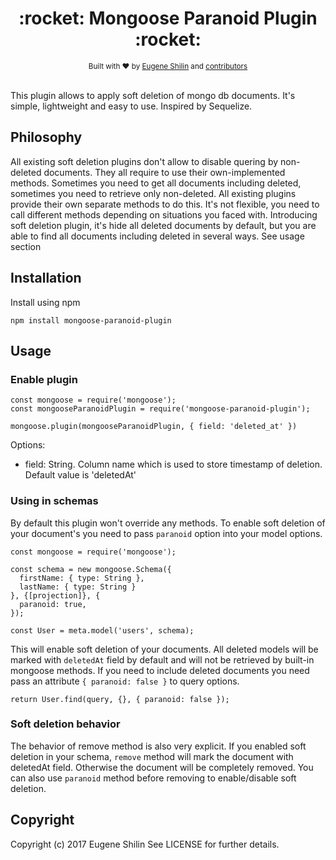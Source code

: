 <h1 align="center">:rocket: Mongoose Paranoid Plugin :rocket:</h1>

<div align="center">
  <sub>Built with ❤︎ by
  <a href="https://github.com/euqen">Eugene Shilin</a> and
  <a href="https://github.com/euqen/mongoose-paranoid-plugin/graphs/contributors">
    contributors
  </a>
</div>
<br />

This plugin allows to apply soft deletion of mongo db documents. It's simple, lightweight and easy to use. Inspired by Sequelize.

## Philosophy

All existing soft deletion plugins don't allow to disable quering by non-deleted documents. They all require to use their own-implemented methods. Sometimes you need to get all documents including deleted, sometimes you need to retrieve only non-deleted. All existing plugins provide their own separate methods to do this. It's not flexible, you need to call different methods depending on situations you faced with. Introducing soft deletion plugin, it's hide all deleted documents by default, but you are able to find all documents including deleted in several ways. See usage section

## Installation

Install using npm

```
npm install mongoose-paranoid-plugin
```

## Usage

### Enable plugin

```
const mongoose = require('mongoose');
const mongooseParanoidPlugin = require('mongoose-paranoid-plugin');

mongoose.plugin(mongooseParanoidPlugin, { field: 'deleted_at' })

```

Options:

- field: String. Column name which is used to store timestamp of deletion. Default value is 'deletedAt'

### Using in schemas

By default this plugin won't override any methods. To enable soft deletion of your document's you need to pass `paranoid` option into your model options.

```
const mongoose = require('mongoose');

const schema = new mongoose.Schema({
  firstName: { type: String },
  lastName: { type: String }
}, {[projection]}, {
  paranoid: true,
});

const User = meta.model('users', schema);
```

This will enable soft deletion of your documents. All deleted models will be marked with `deletedAt` field by default and will not be retrieved by built-in mongoose methods. If you need to include deleted documents you need pass an attribute `{ paranoid: false }` to query options.


```
return User.find(query, {}, { paranoid: false });
```

### Soft deletion behavior

The behavior of remove method is also very explicit. If you enabled soft deletion in your schema, `remove` method will mark the document with deletedAt field. Otherwise the document will be completely removed. You can also use `paranoid` method before removing to enable/disable soft deletion.


## Copyright

Copyright (c) 2017 Eugene Shilin See LICENSE for further details.

